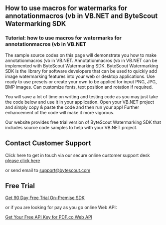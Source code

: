 ## How to use macros for watermarks for annotationmacros (vb in VB.NET and ByteScout Watermarking SDK

### Tutorial: how to use macros for watermarks for annotationmacros (vb in VB.NET

The sample source codes on this page will demonstrate you how to make annotationmacros (vb in VB.NET. Annotationmacros (vb in VB.NET can be implemented with ByteScout Watermarking SDK. ByteScout Watermarking SDK is the library for software developers that can be used to quickly add image watermarking features into your web or desktop applications. Use ready to use presets or create your own to be applied for input PNG, JPG, BMP images. Can customize fonts, text position and rotation if required.

You will save a lot of time on writing and testing code as you may just take the code below and use it in your application. Open your VB.NET project and simply copy & paste the code and then run your app! Further enhancement of the code will make it more vigorous.

Our website provides free trial version of ByteScout Watermarking SDK that includes source code samples to help with your VB.NET project.

## Contact Customer Support

Click here to get in touch via our secure online customer support desk [please click here](https://bytescout.zendesk.com/hc/en-us/requests/new?subject=ByteScout%20Watermarking%20SDK%20Question)

or send email to [support@bytescout.com](mailto:support@bytescout.com?subject=ByteScout%20Watermarking%20SDK%20Question) 

## Free Trial

[Get 90 Day Free Trial On-Premise SDK](https://bytescout.com/download/web-installer?utm_source=github-readme)

or if you are looking for pay as you go online Web API:

[Get Your Free API Key for PDF.co Web API](https://pdf.co/documentation/api?utm_source=github-readme)